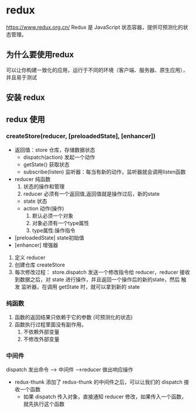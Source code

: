 # redux
https://www.redux.org.cn/
Redux 是 JavaScript 状态容器，提供可预测化的状态管理。

## 为什么要使用redux
可以让你构建一致化的应用，运行于不同的环境（客户端、服务器、原生应用），并且易于测试

## 安装 redux

## redux 使用

### createStore(reducer, [preloadedState], [enhancer])
- 返回值：store 仓库，存储数据状态
    - dispatch(action) 发起一个动作
    - getState() 获取状态
    - subscribe(listen) 监听器：每当有新的动作，监听器就会调用listen函数
- reducer 纯函数
    1) 状态的操作和管理
    2) reducer 必须有一个返回值,返回值就是操作过后，新的state
    - state 状态
    - action 动作(操作)
        1) 默认必须一个对象
        2) 对象必须有一个type属性
        3) type属性:操作指令
- [preloadedState] state初始值
- [enhancer] 增强器

1. 定义 reducer 
2. 创建仓库 createStore
3. 每次修改过程：  store.dispatch 发送一个修改指令给 reducer，reducer 接收到数据之后，对 state 进行操作，并且返回一个操作后的新的state，然后 触发 监听器，在调用 getState 时，就可以拿到新的 state

### 纯函数
1. 函数的返回结果只依赖于它的参数 (可预测化的状态)
2. 函数执行过程里面没有副作用。
    1) 不依赖外部变量
    2) 不修改外部变量

### 中间件
dispatch 发出命令 --> 中间件 -->reducer 做出响应操作
- redux-thunk 
    添加了 redux-thunk 的中间件之后，可以让我们的 dispatch 接收一个函数
    - 如果 dispatch 传入对象，直接通知 reducer 修改，如果传入一个函数，就先执行这个函数